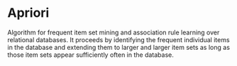 # Apriori

Algorithm for frequent item set mining and association rule learning over relational databases. It proceeds by identifying the frequent individual items in the database and extending them to larger and larger item sets as long as those item sets appear sufficiently often in the database.
